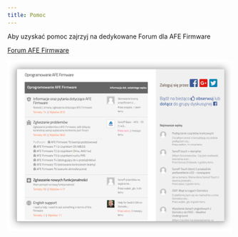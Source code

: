 ```yaml
---
title: Pomoc
---
```


Aby uzyskać pomoc zajrzyj na dedykowane Forum dla AFE Firmware

[Forum AFE Firmware](https://forum.smartnydom.pl?target=_blank)

![](afe-firmware-forum.png)